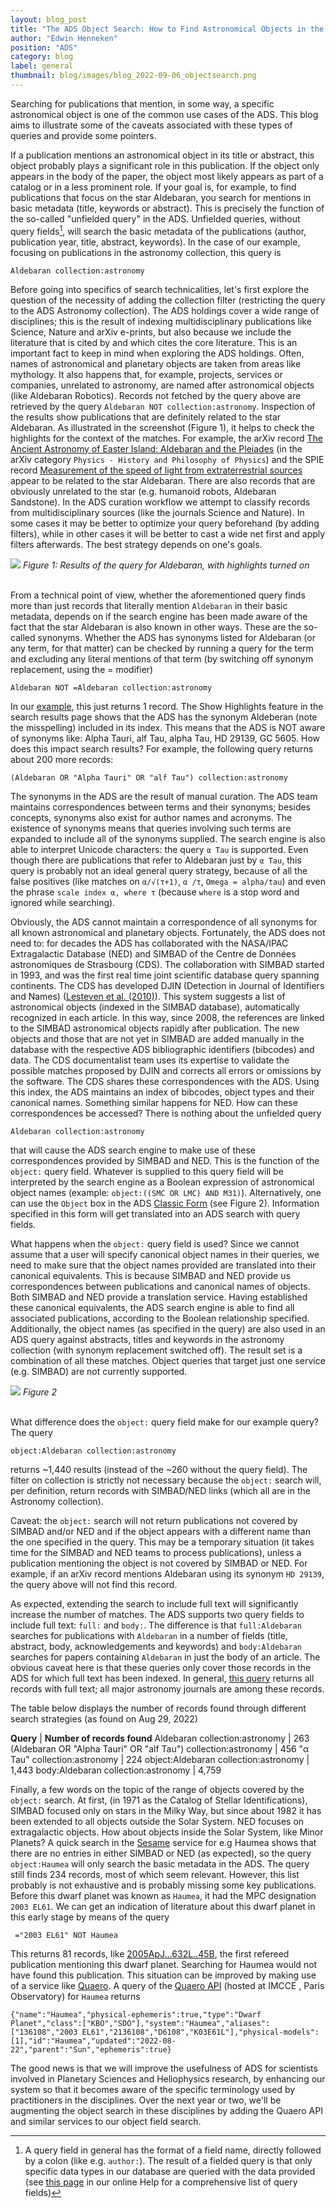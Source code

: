 ```yaml
---
layout: blog_post
title: "The ADS Object Search: How to Find Astronomical Objects in the Literature"
author: "Edwin Henneken"
position: "ADS"
category: blog
label: general
thumbnail: blog/images/blog_2022-09-06_objectsearch.png
---
```

Searching for publications that mention, in some way, a specific astronomical object is one of the common use cases of the ADS. This blog aims to illustrate some of the caveats associated with these types of queries and provide some pointers.

If a publication mentions an astronomical object in its title or abstract, this object probably plays a significant role in this publication. If the object only appears in the body of the paper, the object most likely appears as part of a catalog or in a less prominent role. If your goal is, for example,  to find publications that focus on the star Aldebaran, you search for mentions in basic metadata (title, keywords or abstract). This is precisely the function of the so-called "unfielded query" in the ADS. Unfielded queries, without query fields[^1], will search the basic metadata of the publications (author, publication year, title, abstract, keywords). In the case of our example, focusing on publications in the astronomy collection, this query is

```
Aldebaran collection:astronomy
```

[^1]:A query field in general has the format of a field name, directly followed by a colon (like e.g. `author:`). The result of a fielded query is that only specific data types in our database are queried with the data provided (see [this page](https://ui.adsabs.harvard.edu/help/search/comprehensive-solr-term-list) in our online Help for a comprehensive list of query fields)

Before going into specifics of search technicalities, let's first explore the question of the necessity of adding the collection filter (restricting the query to the ADS Astronomy collection). The ADS holdings cover a wide range of disciplines; this is the result of indexing multidisciplinary publications like Science, Nature and arXiv e-prints, but also because we include the literature that is cited by and which cites the core literature. This is an important fact to keep in mind when exploring the ADS holdings. Often, names of astronomical and planetary objects are taken from areas like mythology. It also happens that, for example, projects, services or companies, unrelated to astronomy, are named after astronomical objects (like Aldebaran Robotics). Records not fetched by the query above are retrieved by the query ```Aldebaran NOT collection:astronomy```. Inspection of the results show publications that are definitely related to the star Aldebaran. As illustrated in the screenshot (Figure 1), it helps to check the highlights for the context of the matches. For example, the arXiv record [The Ancient Astronomy of Easter Island: Aldebaran and the Pleiades](https://ui.adsabs.harvard.edu/abs/2016arXiv161008966R/abstract) (in the arXiv category `Physics - History and Philosophy of Physics`) and the SPIE record [Measurement of the speed of light from extraterrestrial sources](https://ui.adsabs.harvard.edu/abs/2015SPIE.9608E..0EW/abstract) appear to be related to the star Aldebaran. There are also records that are obviously unrelated to the star (e.g. humanoid robots, Aldebaran Sandstone). In the ADS curation workflow we attempt to classify records from multidisciplinary sources (like the journals Science and Nature). In some cases it may be better to optimize your query beforehand (by adding filters), while in other cases it will be better to cast a wide net first and apply filters afterwards. The best strategy depends on one's goals.

<div class="text-center">
    <img class="img-thumbnail" src="{{ site.baseurl }}/blog/images/ads-object-search_f1.png" />
<em>Figure 1: Results of the query for Aldebaran, with highlights turned on</em>
</div>
<br>

From a technical point of view, whether the aforementioned query finds more than just records that literally mention `Aldebaran` in their basic metadata, depends on if the search engine has been made aware of the fact that the star Aldebaran is also known in other ways. These are the so-called synonyms. Whether the ADS has synonyms listed for Aldebaran (or any term, for that matter) can be checked by running a query for the term and excluding any literal mentions of that term (by switching off synonym replacement, using the = modifier)

```
Aldebaran NOT =Aldebaran collection:astronomy
```

In our [example](https://ui.adsabs.harvard.edu/search/q=Aldebaran%20NOT%20%3DAldebaran%20collection%3Aastronomy&sort=date%20desc%2C%20bibcode%20desc&p_=0), this just returns 1 record. The Show Highlights feature in the search results page shows that the ADS has the synonym Aldeberan (note the misspelling) included in its index. This means that the ADS is NOT aware of synonyms like: Alpha Tauri, alf Tau, alpha Tau, HD 29139, GC 5605. How does this impact search results? For example, the following query returns about 200 more records:

```
(Aldebaran OR "Alpha Tauri" OR "alf Tau") collection:astronomy
```

The synonyms in the ADS are the result of manual curation. The ADS team maintains correspondences between terms and their synonyms; besides concepts, synonyms also exist for author names and acronyms. The existence of synonyms means that queries involving such terms are expanded to include all of the synonyms supplied. The search engine is also able to interpret Unicode characters: the query `α Tau` is supported. Even though there are publications that refer to Aldebaran just by `α Tau`, this query is probably not an ideal general query strategy, because of all the false positives (like matches on `α/√(τ+1)`, `α /τ`, `Omega = alpha/tau`) and even the phrase `scale index α, where τ` (because `where` is a stop word and ignored while searching). 

Obviously, the ADS cannot maintain a correspondence of all synonyms for all known astronomical and planetary objects. Fortunately, the ADS does not need to: for decades the ADS has collaborated with the NASA/IPAC Extragalactic Database (NED) and SIMBAD of the Centre de Données astronomiques de Strasbourg (CDS). The collaboration with SIMBAD started in 1993, and was the first real time joint scientific database query spanning continents. The CDS has developed DJIN (Detection in Journal of Identifiers and Names) ([Lesteven et al. (2010)](https://ui.adsabs.harvard.edu/abs/2010ASPC..433..317L/abstract)). This system suggests a list of astronomical objects (indexed in the SIMBAD database), automatically recognized in each article. In this way, since 2008, the references are linked to the SIMBAD astronomical objects rapidly after publication. The new objects and those that are not yet in SIMBAD are added manually in the database with the respective ADS bibliographic identifiers (bibcodes) and data. The CDS documentalist team uses its expertise to validate the possible matches proposed by DJIN and corrects all errors or omissions by the software. The CDS shares these correspondences with the ADS. Using this index, the ADS maintains an index of bibcodes, object types and their canonical names. Something similar happens for NED. How can these correspondences be accessed? There is nothing about the unfielded query

```
Aldebaran collection:astronomy
```

that will cause the ADS search engine to make use of these correspondences provided by SIMBAD and NED. This is the function of the `object:` query field. Whatever is supplied to this query field will be interpreted by the search engine as a Boolean expression of astronomical object names (example: `object:((SMC OR LMC) AND M31)`). Alternatively, one can use the `Object` box in the ADS [Classic Form](https://ui.adsabs.harvard.edu/classic-form) (see Figure 2). Information specified in this form will get translated into an ADS search with query fields.

What happens when the `object:` query field is used? Since we cannot assume that a user will specify canonical object names in their queries, we need to make sure that the object names provided are translated into their canonical equivalents. This is because SIMBAD and NED provide us correspondences between publications and canonical names of objects. Both SIMBAD and NED provide a translation service. Having established these canonical equivalents, the ADS search engine is able to find all associated publications, according to the Boolean relationship specified. Additionally, the object names (as specified in the query) are also used in an ADS query against abstracts, titles and keywords in the astronomy collection (with synonym replacement switched off). The result set is a combination of all these matches. Object queries that target just one service (e.g. SIMBAD) are not currently supported.

<div class="text-center">
    <img class="img-thumbnail" src="{{ site.baseurl }}/blog/images/ads-object-search_f2.png" />
<em>Figure 2</em>
</div>
<br>

What difference does the `object:` query field make for our example query? The query

```
object:Aldebaran collection:astronomy
```

returns ~1,440 results (instead of the ~260 without the query field). The filter on collection is strictly not necessary because the `object:` search will, per definition, return records with SIMBAD/NED links (which all are in the Astronomy collection).

Caveat: the `object:` search will not return publications not covered by SIMBAD and/or NED and if the object appears with a different name than the one specified in the query. This may be a temporary situation (it takes time for the SIMBAD and NED teams to process publications), unless a publication mentioning the object is not covered by SIMBAD or NED. For example, if an arXiv record mentions Aldebaran using its synonym `HD 29139`, the query above will not find this record.

As expected, extending the search to include full text will significantly increase the number of matches. The ADS supports two query fields to include full text: `full:` and `body:`. The difference is that `full:Aldebaran` searches for publications with `Aldebaran` in a number of fields (title, abstract, body, acknowledgements and keywords) and `body:Aldebaran` searches for papers containing `Aldebaran` in just the body of an article. The obvious caveat here is that these queries only cover those records in the ADS for which full text has been indexed. In general, [this query](https://ui.adsabs.harvard.edu/search/q=fulltext_mtime%3A%5B%221000-01-01t00%3A00%3A00.000Z%22%20TO%20*%5D&sort=date%20desc%2C%20bibcode%20desc&p_=0) returns all records with full text; all major astronomy journals are among these records.

The table below displays the number of records found through different search strategies (as found on Aug 29, 2022)

**Query** | **Number of records found**
Aldebaran collection:astronomy | 263
(Aldebaran OR "Alpha Tauri" OR "alf Tau") collection:astronomy | 456
"α Tau" collection:astronomy | 224
object:Aldebaran collection:astronomy | 1,443
body:Aldebaran collection:astronomy | 4,759

Finally, a few words on the topic of the range of objects covered by the `object:` search. At first, (in 1971 as the Catalog of Stellar Identifications), SIMBAD focused only on stars in the Milky Way, but since about 1982 it has been extended to all objects outside the Solar System. NED focuses on extragalactic objects. How about objects inside the Solar System, like Minor Planets? A quick search in the [Sesame](https://cds.u-strasbg.fr/cgi-bin/Sesame) service for e.g Haumea shows that there are no entries in either SIMBAD or NED (as expected), so the query `object:Haumea` will only search the basic metadata in the ADS. The query still finds 234 records, most of which seem relevant. However, this list probably is not exhaustive and is probably missing some key publications. Before this dwarf planet was known as `Haumea`, it had the MPC designation `2003 EL61`. We can get an indication of literature about this dwarf planet in this early stage by means of the query

```
 ="2003 EL61" NOT Haumea
```

This returns 81 records, like [2005ApJ...632L..45B](https://ui.adsabs.harvard.edu/abs/2005ApJ...632L..45B/abstract), the first refereed publication mentioning this dwarf planet. Searching for Haumea would not have found this publication. This situation can be improved by making use of a service like [Quaero](https://ssp.imcce.fr/webservices/ssodnet/api/quaero/). A query of the [Quaero API](https://api.ssodnet.imcce.fr/quaero/1/sso/Haumea) (hosted at IMCCE , Paris Observatory) for `Haumea` returns

```
{"name":"Haumea","physical-ephemeris":true,"type":"Dwarf Planet","class":["KBO","SDO"],"system":"Haumea","aliases":["136108","2003 EL61","2136108","D6108","K03E61L"],"physical-models":[1],"id":"Haumea","updated":"2022-08-22","parent":"Sun","ephemeris":true}
```

The good news is that ​​we will improve the usefulness of ADS for scientists involved in Planetary Sciences and Heliophysics research, by enhancing our system so that it becomes aware of the specific terminology used by practitioners in the disciplines. Over the next year or two, we'll be augmenting the object search in these disciplines by adding the Quaero API and similar services to our object field search.

